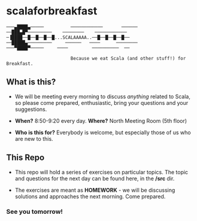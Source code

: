 # scalaforbreakfast

```
───▄████▄─────          ────────────       ──────
──███▄█▀─────────    ────────    ────────────
─▐████──█──█──█──█...SCALAAAAA..──█──█──█──█──
──█████▄─────────     ──────   ────      ────────
───▀████▀─────     ────         ──────────  ──

                        Because we eat Scala (and other stuff!) for Breakfast.
```
## What is this?

- We will be meeting every morning to discuss _anything_ related to Scala, so please come prepared, enthusiastic, bring your questions and your suggestions.

- __When?__ 8:50-9:20 every day. __Where?__ North Meeting Room (5th floor)

- __Who is this for?__ Everybody is welcome, but especially those of us who are new to this.

## This Repo

- This repo will hold a series of exercises on particular topics. The topic and questions for the next day can be found here, in the __/src__ dir.

- The exercises are meant as __HOMEWORK__ - we will be discussing solutions and approaches the next morning. Come prepared.

### See you tomorrow!